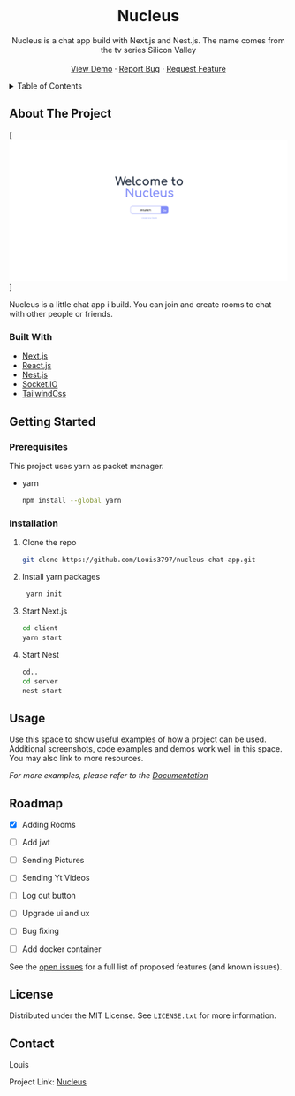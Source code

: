 <div id="top"></div>


<!-- PROJECT LOGO -->
<br />
<div align="center">


  <h1 align="center">Nucleus</h1>
 
  <p align="center">
    Nucleus is a chat app build with Next.js and Nest.js. The name comes from the tv series Silicon Valley
    <br />
    <br />
    <a href="https://github.com/Louis3797/nucleus-chat-app">View Demo</a>
    ·
    <a href="https://github.com/Louis3797/nucleus-chat-app/issues">Report Bug</a>
    ·
    <a href="https://github.com/Louis3797/nucleus-chat-app/issues">Request Feature</a>
  </p>
</div>



<!-- TABLE OF CONTENTS -->
<details>
  <summary>Table of Contents</summary>
  <ol>
    <li>
      <a href="#about-the-project">About The Project</a>
      <ul>
        <li><a href="#built-with">Built With</a></li>
      </ul>
    </li>
    <li>
      <a href="#getting-started">Getting Started</a>
      <ul>
        <li><a href="#prerequisites">Prerequisites</a></li>
        <li><a href="#installation">Installation</a></li>
      </ul>
    </li>
    <li><a href="#roadmap">Roadmap</a></li>
    <li><a href="#license">License</a></li>
    <li><a href="#contact">Contact</a></li>
  </ol>
</details>



<!-- ABOUT THE PROJECT -->
## About The Project

[![homescreen][product-screenshot]]

Nucleus is a little chat app i build. You can join and create rooms to chat with other people or friends.





### Built With

* [Next.js](https://nextjs.org/)
* [React.js](https://reactjs.org/)
* [Nest.js](https://nestjs.com/)
* [Socket.IO](https://socket.io/)
* [TailwindCss](https://tailwindcss.com/)




<!-- GETTING STARTED -->
## Getting Started

### Prerequisites

This project uses yarn as packet manager. 

* yarn
  ```sh
  npm install --global yarn
  ```

### Installation

1. Clone the repo
   ```sh
   git clone https://github.com/Louis3797/nucleus-chat-app.git
   ```
2. Install yarn packages
   ```sh
    yarn init
   ```
3. Start Next.js 
   ```sh
   cd client
   yarn start
   ```
4. Start Nest
   ```sh
   cd..
   cd server
   nest start
   ```




<!-- USAGE EXAMPLES -->
## Usage

Use this space to show useful examples of how a project can be used. Additional screenshots, code examples and demos work well in this space. You may also link to more resources.

_For more examples, please refer to the [Documentation](https://example.com)_





<!-- ROADMAP -->
## Roadmap

- [x] Adding Rooms 
- [ ] Add jwt
- [ ] Sending Pictures
- [ ] Sending Yt Videos
- [ ] Log out button
- [ ] Upgrade ui and ux
- [ ] Bug fixing
- [ ] Add docker container


See the [open issues](https://github.com/Louis3797/nucleus-chat-app/issues) for a full list of proposed features (and known issues).



<!-- LICENSE -->
## License

Distributed under the MIT License. See `LICENSE.txt` for more information.





<!-- CONTACT -->
## Contact

Louis

Project Link: [Nucleus](https://github.com/Louis3797/nucleus-chat-app)




<!-- MARKDOWN LINKS & IMAGES -->
<!-- https://www.markdownguide.org/basic-syntax/#reference-style-links -->

[product-screenshot]: assets/app.png